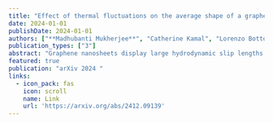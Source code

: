 ```yaml
---
title: "Effect of thermal fluctuations on the average shape of a graphene nanosheet suspended in a shear flow"
date: 2024-01-01
publishDate: 2024-01-01
authors: ["**Madhubanti Mukherjee**", "Catherine Kamal", "Lorenzo Botto"]
publication_types: ["3"]
abstract: "Graphene nanosheets display large hydrodynamic slip lengths in most solvents, and because of this, adopt a stable orientation in a shear flow instead of rotating when thermal fluctuations are negligible [Kamal et al., Nature Comm., 11.1,2020]. In this paper, we combine molecular dynamics simulations and boundary integral simulations to demonstrate that the time-averaged 'S' shape adopted by a flexible graphene nanosheet subject to moderate thermal fluctuation is comparable to the shape predicted when neglecting thermal fluctuations. The stable 'S' shape adopted by the particle results primarily from the normal hydrodynamic traction, which is sensitive to the orientation of the particle with respect to the flow direction. Our results imply that thermally-induced shape fluctuations have a relatively minor effect on the time-averaged rheology of dilute suspensions of graphene nanosheets for relatively large but finite P\'eclet numbers."
featured: true
publication: "arXiv 2024 "
links:
  - icon_pack: fas
    icon: scroll
    name: Link
    url: 'https://arxiv.org/abs/2412.09139'
---
```

